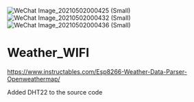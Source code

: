 ![WeChat Image_20210502000425 (Small)](https://user-images.githubusercontent.com/49461855/116784899-11040280-aada-11eb-884c-0e6057df8359.jpg)
![WeChat Image_20210502000432 (Small)](https://user-images.githubusercontent.com/49461855/116784901-119c9900-aada-11eb-8edb-a2508b274d8d.jpg)
![WeChat Image_20210502000436 (Small)](https://user-images.githubusercontent.com/49461855/116784902-12352f80-aada-11eb-93c1-afde87bab7f9.jpg)
# Weather_WIFI
https://www.instructables.com/Esp8266-Weather-Data-Parser-Openweathermap/


Added DHT22 to the source code
